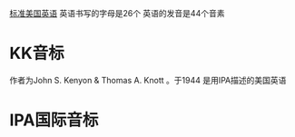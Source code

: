 [标准美国英语](https://en.wikipedia.org/wiki/General_American)
英语书写的字母是26个
英语的发音是44个音素
# KK音标
作者为John S. Kenyon & Thomas A. Knott 。于1944
是用IPA描述的美国英语

# IPA国际音标
